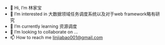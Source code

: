 - 👋 Hi, I’m 林家宝
- 👀 I’m interested in 大数据领域任务调度系统以及对于web framework略有研究
- 🌱 I’m currently learning 资源调度
- 💞️ I’m looking to collaborate on ...
- 📫 How to reach me linjiabao001@gmail.com

<!---
krystalics/krystalics is a ✨ special ✨ repository because its `README.md` (this file) appears on your GitHub profile.
You can click the Preview link to take a look at your changes.
--->
